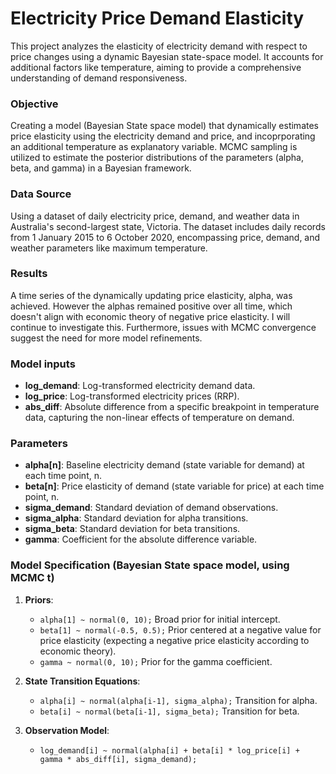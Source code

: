 # Electricity Price Demand Elasticity

This project analyzes the elasticity of electricity demand with respect to price changes using a dynamic Bayesian state-space model. It accounts for additional factors like temperature, aiming to provide a comprehensive understanding of demand responsiveness.

### Objective
Creating a model (Bayesian State space model) that dynamically estimates price elasticity using the electricity demand and price, and incoprporating an additional temperature as explanatory variable. MCMC sampling is utilized to estimate the posterior distributions of the parameters (alpha, beta, and gamma) in a Bayesian framework.

### Data Source
Using a dataset of daily electricity price, demand, and weather data in Australia's second-largest state, Victoria. The dataset includes daily records from 1 January 2015 to 6 October 2020, encompassing price, demand, and weather parameters like maximum temperature.

### Results
A time series of the dynamically updating price elasticity, alpha, was achieved. However the alphas remained positive over all time, which doesn't align with economic theory of negative price elasticity. I will continue to investigate this. Furthermore, issues with MCMC convergence suggest the need for more model refinements.

### Model inputs
- **log_demand**: Log-transformed electricity demand data.
- **log_price**: Log-transformed electricity prices (RRP).
- **abs_diff**: Absolute difference from a specific breakpoint in temperature data, capturing the non-linear effects of temperature on demand.

### Parameters
- **alpha[n]**: Baseline electricity demand (state variable for demand) at each time point, n.
- **beta[n]**: Price elasticity of demand (state variable for price) at each time point, n.
- **sigma_demand**: Standard deviation of demand observations.
- **sigma_alpha**: Standard deviation for alpha transitions.
- **sigma_beta**: Standard deviation for beta transitions.
- **gamma**: Coefficient for the absolute difference variable.

### Model Specification (Bayesian State space model, using MCMC t)
1. **Priors**: 
   - `alpha[1] ~ normal(0, 10);` Broad prior for initial intercept.
   - `beta[1] ~ normal(-0.5, 0.5);` Prior centered at a negative value for price elasticity (expecting a negative price elasticity according to economic theory).
   - `gamma ~ normal(0, 10);` Prior for the gamma coefficient.

2. **State Transition Equations**: 
   - `alpha[i] ~ normal(alpha[i-1], sigma_alpha);` Transition for alpha.
   - `beta[i] ~ normal(beta[i-1], sigma_beta);` Transition for beta.

3. **Observation Model**: 
   - `log_demand[i] ~ normal(alpha[i] + beta[i] * log_price[i] + gamma * abs_diff[i], sigma_demand);` 




